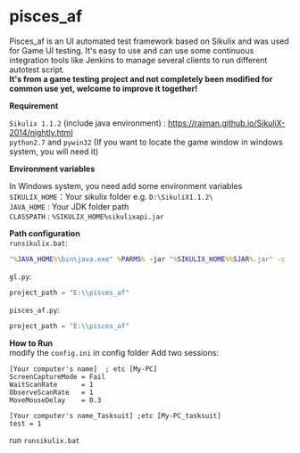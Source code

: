 pisces_af
===
Pisces_af is an UI automated test framework based on Sikulix and was used for Game UI testing. It's easy to use and can use some continuous integration tools like Jenkins to manage several clients to run different autotest script.  
**It's from a game testing project and not completely been modified for common use yet, welcome to improve it together!**

**Requirement**  

`Sikulix 1.1.2`  (include java environment) : https://raiman.github.io/SikuliX-2014/nightly.html  
`python2.7` and `pywin32`    (If you want to locate the game window in windows system, you will need it)  

**Environment variables**  

In Windows system, you need add some environment variables  
`SIKULIX_HOME`：Your sikulix folder e.g. `D:\SikuliX1.1.2\`  
`JAVA_HOME` : Your JDK folder path  
`CLASSPATH` : `%SIKULIX_HOME%sikulixapi.jar`  

**Path configuration**  
`runsikulix.bat`:
```cmd
"%JAVA_HOME%\bin\java.exe" %PARMS% -jar "%SIKULIX_HOME%%SJAR%.jar" -c -d 3 -f -r "E:\pisces_af\"
```
`gl.py`:
```python
project_path = "E:\\pisces_af"
```
`pisces_af.py`:
```python
project_path = "E:\\pisces_af"
```

**How to Run**  
modify the `config.ini` in config folder 
Add two sessions:
```
[Your computer's name]  ; etc [My-PC]
ScreenCaptureMode = Fail
WaitScanRate      = 1
ObserveScanRate   = 1
MoveMouseDelay    = 0.3

[Your computer's name_Tasksuit] ;etc [My-PC_tasksuit]
test = 1
```
run `runsikulix.bat`
